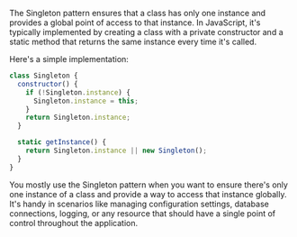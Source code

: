 The Singleton pattern ensures that a class has only one instance and provides a global point of access to that instance. In JavaScript, it's typically implemented by creating a class with a private constructor and a static method that returns the same instance every time it's called.

Here's a simple implementation:

```javascript
class Singleton {
  constructor() {
    if (!Singleton.instance) {
      Singleton.instance = this;
    }
    return Singleton.instance;
  }

  static getInstance() {
    return Singleton.instance || new Singleton();
  }
}
```

You mostly use the Singleton pattern when you want to ensure there's only one instance of a class and provide a way to access that instance globally. It's handy in scenarios like managing configuration settings, database connections, logging, or any resource that should have a single point of control throughout the application.